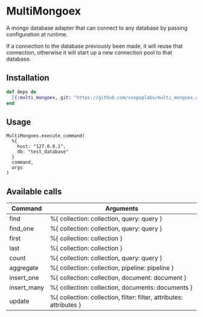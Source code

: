 # MultiMongoex

A mongo database adapter that can connect to any database by passing configuration at runtime.

If a connection to the database previously been made, it will reuse that connection, otherwise it will start
up a new connection pool to that database.

## Installation

```elixir
def deps do
  [{:multi_mongoex, git: "https://github.com/voxpoplabs/multi_mongoex.git"}]
end
```

## Usage

```
MultiMongoex.execute_command(
  %{
    host: "127.0.0.1",
    db: "test_database"
  }
  command,
  args
)
```

## Available calls

| Command  | Arguments |
| ------------- | ------------- |
| find  | %{ collection: collection, query: query }  |
| find_one  | %{ collection: collection, query: query }  |
| first  | %{ collection: collection }  |
| last  | %{ collection: collection }  |
| count  | %{ collection: collection, query: query }  |
| aggregate  | %{ collection: collection, pipeline: pipeline }  |
| insert_one  | %{ collection: collection, document: document }  |
| insert_many  | %{ collection: collection, documents: documents }  |
| update  | %{ collection: collection, filter: filter, attributes: attributes }  |